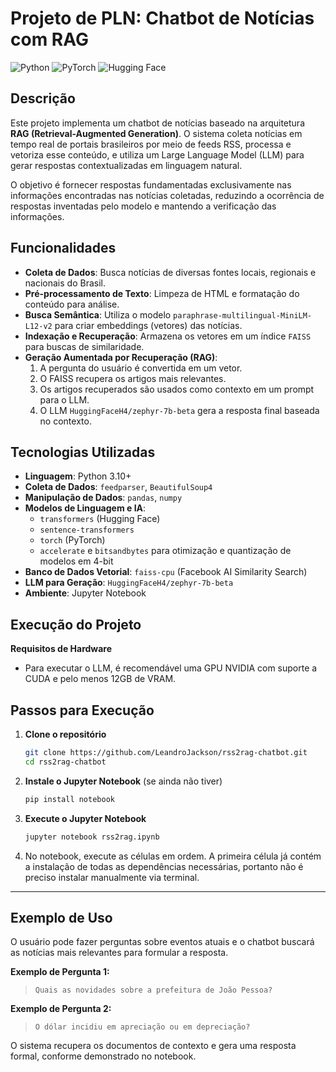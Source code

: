 # Projeto de PLN: Chatbot de Notícias com RAG

![Python](https://img.shields.io/badge/Python-3.10+-blue?style=for-the-badge&logo=python)
![PyTorch](https://img.shields.io/badge/PyTorch-%23EE4C2C.svg?style=for-the-badge&logo=PyTorch&logoColor=white)
![Hugging Face](https://img.shields.io/badge/Hugging%20Face-Models-yellow?style=for-the-badge)

## Descrição

Este projeto implementa um chatbot de notícias baseado na arquitetura **RAG (Retrieval-Augmented Generation)**. O sistema coleta notícias em tempo real de portais brasileiros por meio de feeds RSS, processa e vetoriza esse conteúdo, e utiliza um Large Language Model (LLM) para gerar respostas contextualizadas em linguagem natural.

O objetivo é fornecer respostas fundamentadas exclusivamente nas informações encontradas nas notícias coletadas, reduzindo a ocorrência de respostas inventadas pelo modelo e mantendo a verificação das informações.

## Funcionalidades

- **Coleta de Dados**: Busca notícias de diversas fontes locais, regionais e nacionais do Brasil.  
- **Pré-processamento de Texto**: Limpeza de HTML e formatação do conteúdo para análise.  
- **Busca Semântica**: Utiliza o modelo `paraphrase-multilingual-MiniLM-L12-v2` para criar embeddings (vetores) das notícias.  
- **Indexação e Recuperação**: Armazena os vetores em um índice `FAISS` para buscas de similaridade.  
- **Geração Aumentada por Recuperação (RAG)**:  
  1. A pergunta do usuário é convertida em um vetor.  
  2. O FAISS recupera os artigos mais relevantes.  
  3. Os artigos recuperados são usados como contexto em um prompt para o LLM.  
  4. O LLM `HuggingFaceH4/zephyr-7b-beta` gera a resposta final baseada no contexto.  

## Tecnologias Utilizadas

- **Linguagem**: Python 3.10+  
- **Coleta de Dados**: `feedparser`, `BeautifulSoup4`  
- **Manipulação de Dados**: `pandas`, `numpy`  
- **Modelos de Linguagem e IA**:  
  - `transformers` (Hugging Face)  
  - `sentence-transformers`  
  - `torch` (PyTorch)  
  - `accelerate` e `bitsandbytes` para otimização e quantização de modelos em 4-bit  
- **Banco de Dados Vetorial**: `faiss-cpu` (Facebook AI Similarity Search)  
- **LLM para Geração**: `HuggingFaceH4/zephyr-7b-beta`  
- **Ambiente**: Jupyter Notebook  

## Execução do Projeto

**Requisitos de Hardware**  
- Para executar o LLM, é recomendável uma GPU NVIDIA com suporte a CUDA e pelo menos 12GB de VRAM.  


## Passos para Execução

1. **Clone o repositório**

   ```bash
   git clone https://github.com/LeandroJackson/rss2rag-chatbot.git
   cd rss2rag-chatbot
   ```

2. **Instale o Jupyter Notebook** (se ainda não tiver)

   ```bash
   pip install notebook
   ```

3. **Execute o Jupyter Notebook**

   ```bash
   jupyter notebook rss2rag.ipynb
   ```

4. No notebook, execute as células em ordem. A primeira célula já contém a instalação de todas as dependências necessárias, portanto não é preciso instalar manualmente via terminal.

---

## Exemplo de Uso

O usuário pode fazer perguntas sobre eventos atuais e o chatbot buscará as notícias mais relevantes para formular a resposta.

**Exemplo de Pergunta 1:**

> `Quais as novidades sobre a prefeitura de João Pessoa?`

**Exemplo de Pergunta 2:**

> `O dólar incidiu em apreciação ou em depreciação?`

O sistema recupera os documentos de contexto e gera uma resposta formal, conforme demonstrado no notebook.
